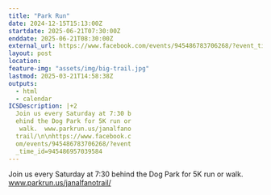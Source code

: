 ```yaml
---
title: "Park Run"
date: 2024-12-15T15:13:00Z
startdate: 2025-06-21T07:30:00Z
enddate: 2025-06-21T08:30:00Z
external_url: https://www.facebook.com/events/945486783706268/?event_time_id=945486957039584
layout: post
location: 
feature-img: "assets/img/big-trail.jpg"
lastmod: 2025-03-21T14:58:38Z
outputs:
  - html
  - calendar
ICSDescription: |+2
  Join us every Saturday at 7:30 b  ehind the Dog Park for 5K run or   walk.  www.parkrun.us/janalfano  trail/\n\nhttps://www.facebook.c  om/events/945486783706268/?event  _time_id=945486957039584
---
```


Join us every Saturday at 7&#58;30 behind the Dog Park for 5K run or walk.  www.parkrun.us/janalfanotrail/<br>
  <br>
  
